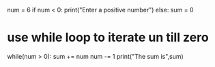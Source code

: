 num = 6
if num < 0:
   print("Enter a positive number")
else:
   sum = 0
   # use while loop to iterate un till zero
   while(num > 0):
       sum += num
       num -= 1
   print("The sum is",sum)
